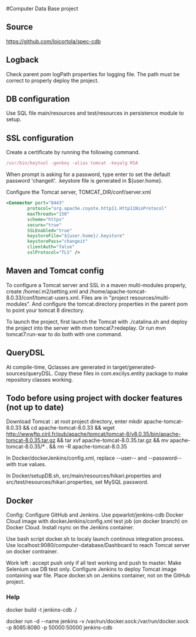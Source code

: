 #Computer Data Base project

## Source

https://github.com/loicortola/spec-cdb

## Logback

Check parent pom logPath properties for logging file. The path must be correct to properly deploy the project.

## DB configuration

Use SQL file main/resources and test/resources in persistence module to setup.

## SSL configuration

Create a certificate by running the following command.

```javascript
/usr/bin/keytool -genkey -alias tomcat -keyalg RSA
```

When prompt is asking for a password, type enter to set the default password 'changeit'. .keystore file is generated in ${user.home}.

Configure the Tomcat server, TOMCAT_DIR/conf/server.xml

```xml
<Connector port="8443" 
		protocol="org.apache.coyote.http11.Http11NioProtocol"
		maxThreads="150" 
		scheme="https"
		secure="true"
		SSLEnabled="true"
		keystoreFile="${user.home}/.keystore"
		keystorePass="changeit"
		clientAuth="false"
		sslProtocol="TLS" />
```

## Maven and Tomcat config

To configure a Tomcat server and SSL in a maven multi-modules properly, create /home/.m2/setting.xml and /home/apache-tomcat-8.0.33/conf/tomcat-users.xml. Files are in "project resources/multi-modules". And configure the tomcat.directory properties in the parent pom to point your tomcat 8 directory.

To launch the project, first launch the Tomcat with ./catalina.sh and deploy the project into the server with mvn tomcat7:redeplay. Or run mvn tomcat7:run-war to do both with one command.

## QueryDSL

At compile-time, Qclasses are generated in target/generated-sources/queryDSL. Copy these files in com.excilys.entity package to make repository classes working.

## Todo before using project with docker features (not up to date)

Download Tomcat : at root project directory, enter mkdir apache-tomcat-8.0.33 && cd apache-tomcat-8.0.33 && wget http://wwwftp.ciril.fr/pub/apache/tomcat/tomcat-8/v8.0.35/bin/apache-tomcat-8.0.35.tar.gz && tar xvf apache-tomcat-8.0.35.tar.gz && mv apache-tomcat-8.0.35/* . && rm -R apache-tomcat-8.0.35

In Docker/dockerJenkins/config.xml, replace --user-- and --password-- with true values.

In Docker/setupDB.sh, src/main/resources/hikari.properties and src/test/resources/hikari.properties, set MySQL password.

## Docker

Config: Configure GitHub and Jenkins. Use pqwarlot/jenkins-cdb Docker Cloud image with dockerJenkins/config.xml test job (on docker branch) on Docker Cloud. Install rsync on the Jenkins container.

Use bash script docker.sh to localy launch continous integration process. Use localhost:9080/computer-database/Dashboard to reach Tomcat server on docker contrainer.

Work left : accept push only if all test working and push to master. Make Selenium use DB test only. Configure Jenkins to deploy Tomcat image containing war file. Place docker.sh on Jenkins container, not on the GitHub project.

### Help

docker build -t jenkins-cdb ./

docker run -d --name jenkins -v /var/run/docker.sock:/var/run/docker.sock -p 8085:8080 -p 
50000:50000 jenkins-cdb